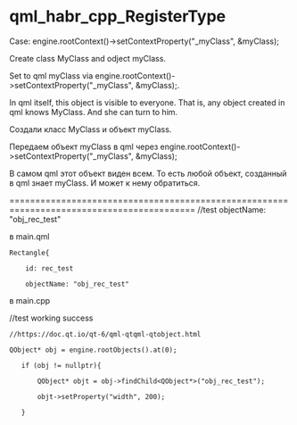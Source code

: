 # qml_habr_cpp_RegisterType

Case:
engine.rootContext()->setContextProperty("_myClass", &myClass);

Create class MyClass and odject myClass.

Set to qml myClass via engine.rootContext()->setContextProperty("_myClass", &myClass);.

In qml itself, this object is visible to everyone. That is, any object created in qml knows MyClass. And she can turn to him.



Создали класс MyClass и объект myClass.

Передаем объект myClass в qml через engine.rootContext()->setContextProperty("_myClass", &myClass);

В самом qml этот объект виден всем. То есть любой объект, созданный в qml знает myClass. И может к нему обратиться.


==========================================================================================
//test objectName: "obj_rec_test"

в main.qml

    Rectangle{
    
        id: rec_test
        
        objectName: "obj_rec_test"
        
в main.cpp

//test working success
    
    //https://doc.qt.io/qt-6/qml-qtqml-qtobject.html
    
    QObject* obj = engine.rootObjects().at(0);
       
       if (obj != nullptr){
           
           QObject* objt = obj->findChild<QObject*>("obj_rec_test");
           
           objt->setProperty("width", 200);

       }
